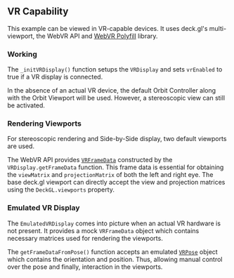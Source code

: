 ## VR Capability
This example can be viewed in VR-capable devices. 
It uses deck.gl's multi-viewport, the WebVR API and [WebVR Polyfill](https://github.com/immersive-web/webvr-polyfill) library.
### Working
The `_initVRDisplay()` function setups the `VRDisplay` and sets `vrEnabled` to true if a VR display is connected.

In the absence of an actual VR device, the default Orbit Controller along with the Orbit Viewport will be used.
However, a stereoscopic view can still be activated.

### Rendering Viewports
For stereoscopic rendering and Side-by-Side display, two default viewports are used.

The WebVR API provides [`VRFrameData`](https://developer.mozilla.org/en-US/docs/Web/API/VRFrameData) constructed by the `VRDisplay.getFrameData` function. This frame data is essential for obtaining the `viewMatrix` and `projectionMatrix` of both the left and right eye.
The base deck.gl viewport can directly accept the view and projection matrices using the `DeckGL.viewports` property.

### Emulated VR Display
The ```EmulatedVRDisplay``` comes into picture when an actual VR hardware is not present.
It provides a mock `VRFrameData` object which contains necessary matrices used for rendering the viewports.

The `getFrameDataFromPose()` function accepts an emulated [`VRPose`](https://developer.mozilla.org/en-US/docs/Web/API/VRPose) object which contains the orientation and position. Thus, allowing manual control over the pose and finally, interaction in the viewports.

  
